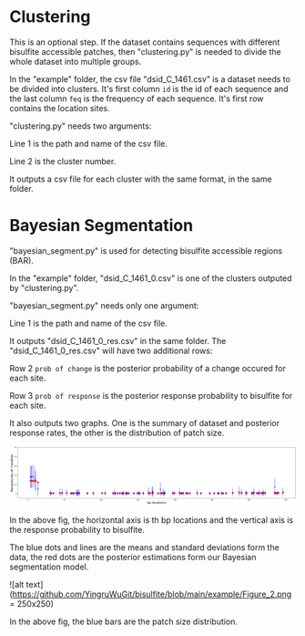# Clustering

This is an optional step. If the dataset contains sequences with different bisulfite accessible patches, then "clustering.py" is needed to divide the whole dataset into multiple groups.

In the "example" folder, the csv file "dsid_C_1461.csv" is a dataset needs to be divided into clusters. It's first column `id` is the id of each sequence and the last column `feq` is the frequency of each sequence. It's first row contains the location sites.

"clustering.py" needs two arguments:

Line 1 is the path and name of the csv file.

Line 2 is the cluster number.

It outputs a csv file for each cluster with the same format, in the same folder.

# Bayesian Segmentation

"bayesian_segment.py" is used for detecting bisulfite accessible regions (BAR).

In the "example" folder, "dsid_C_1461_0.csv" is one of the clusters outputed by "clustering.py".

"bayesian_segment.py" needs only one argument:

Line 1 is the path and name of the csv file.

It outputs "dsid_C_1461_0_res.csv" in the same folder. The "dsid_C_1461_0_res.csv" will have two additional rows:

Row 2 `prob of change` is the posterior probability of a change occured for each site.

Row 3 `prob of response` is the posterior response probability to bisulfite for each site.

It also outputs two graphs. One is the summary of dataset and posterior response rates, the other is the distribution of patch size.

![alt text](https://github.com/YingruWuGit/bisulfite/blob/main/example/Figure_1.png)

In the above fig, the horizontal axis is th bp locations and the vertical axis is the response probability to bisulfite.

The blue dots and lines are the means and standard deviations form the data, the red dots are the posterior estimations form our Bayesian segmentation model.

![alt text](https://github.com/YingruWuGit/bisulfite/blob/main/example/Figure_2.png = 250x250)

In the above fig, the blue bars are the patch size distribution.
